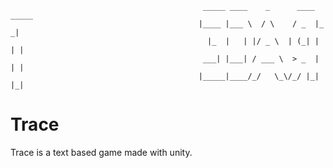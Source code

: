 
                                               _____ ____    _      ____ _____ 
                                              |____ |___ \  / \    / _  |_   _|
                                                |_  |   | |/ _ \  | (_| | | |  
                                               ___| |___| / ___ \  > _  | | |  
                                              |_____|____/_/   \_\/_/ |_| |_| 
# Trace

Trace is a text based game made with unity.

